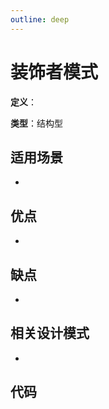 ```yaml
---
outline: deep
---
```

# 装饰者模式

**定义**：

**类型**：结构型

## 适用场景

-

## 优点

-

## 缺点

-

## 相关设计模式

-

## 代码
